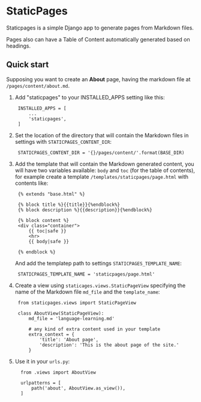 StaticPages
=====

Staticpages is a simple Django app to generate pages from Markdown files.

Pages also can have a Table of Content automatically generated based
on headings.

Quick start
-----------

Supposing you want to create an **About** page, having the markdown
file at `/pages/content/about.md`.

1. Add "staticpages" to your INSTALLED_APPS setting like this:

		INSTALLED_APPS = [
			...
			'staticpages',
		]

2. Set the location of the directory that will contain the Markdown
   files in settings with `STATICPAGES_CONTENT_DIR`:
   
		STATICPAGES_CONTENT_DIR = '{}/pages/content/'.format(BASE_DIR)

3. Add the template that will contain the Markdown generated content,
   you will have two variables available: `body` and `toc` (for the
   table of contents), for example create a template
   `/templates/staticpages/page.html` with contents like:
   
		{% extends "base.html" %}

		{% block title %}{{title}}{%endblock%}
		{% block description %}{{description}}{%endblock%}

		{% block content %}
		<div class="container">
			{{ toc|safe }}
			<hr>
			{{ body|safe }}

		{% endblock %}

	And add the templatep path to settings
    `STATICPAGES_TEMPLATE_NAME`:
	
	    STATICPAGES_TEMPLATE_NAME = 'staticpages/page.html'

4. Create a view using `staticages.views.StaticPageView` specifying
   the name of the Markdown file `md_file` and the `template_name`:

		from staticpages.views import StaticPageView

		class AboutView(StaticPageView):
			md_file = 'language-learning.md'

			# any kind of extra content used in your template
			extra_context = {
				'title': 'About page',
				'description': 'This is the about page of the site.'
			}

5. Use it in your `urls.py`:

		 from .views import AboutView

		 urlpatterns = [
			 path('about', AboutView.as_view()),	
		 ]

